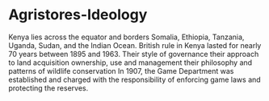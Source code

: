 # Agristores-Ideology

Kenya lies across the equator and borders Somalia, Ethiopia, Tanzania, Uganda, Sudan, and the Indian Ocean. British rule in Kenya lasted for nearly 70 years between 1895 and 1963. Their style of governance their approach to land acquisition ownership, use and management their philosophy and patterns of wildlife conservation In 1907, the Game Department was established and charged with the responsibility of enforcing game laws and protecting the reserves. 

